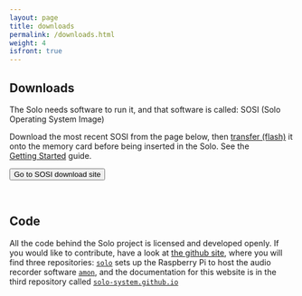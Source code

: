 ```yaml
---
layout: page
title: downloads
permalink: /downloads.html
weight: 4
isfront: true
---
```


## Downloads

The Solo needs software to run it, and that software is called: SOSI (Solo Operating System Image)

Download the most recent SOSI from the page below, then [transfer (flash)](/documentation/flashing.html)
it onto the memory card before being inserted in the Solo. See the
[Getting&nbsp;Started](/documentation/getting-started.html) guide.

<form action="http://www.solo-system.org/sosi">
    <input class="download-button" type="submit" value="Go to SOSI download site">
</form>

&nbsp;

## Code

All the code behind the Solo project is licensed and developed openly.
If you would like to contribute, have a look at <a
href="http://www.github.com/solo-system">the github site</a>, where
you will find three repositories:
[`solo`](http://www.github.com/solo-system/solo) sets up the Raspberry
Pi to host the audio recorder software
[`amon`](http://www.github.com/solo-system/solo-system.github.io), and
the documentation for this website is in the third repository
called
[`solo-system.github.io`](http://www.github.com/solo-system/solo-system.github.io)


